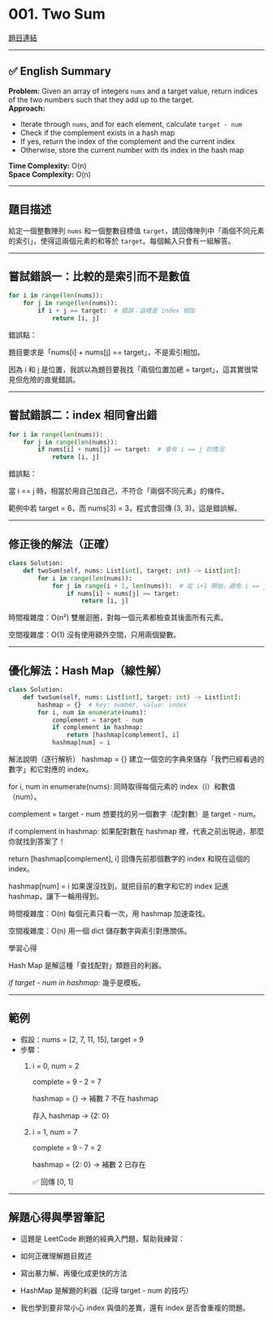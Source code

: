 # 001. Two Sum

[題目連結](https://leetcode.com/problems/two-sum/)

---

## ✅ English Summary

**Problem:** Given an array of integers `nums` and a target value, return indices of the two numbers such that they add up to the target.  
**Approach:**  
- Iterate through `nums`, and for each element, calculate `target - num`
- Check if the complement exists in a hash map
- If yes, return the index of the complement and the current index
- Otherwise, store the current number with its index in the hash map

**Time Complexity:** O(n)  
**Space Complexity:** O(n)

---

## 題目描述

給定一個整數陣列 `nums` 和一個整數目標值 `target`，請回傳陣列中「兩個不同元素的索引」，使得這兩個元素的和等於 `target`。每個輸入只會有一組解答。

---

## 嘗試錯誤一：比較的是索引而不是數值

```python
for i in range(len(nums)):
    for j in range(len(nums)):
        if i + j == target:  # 錯誤：這裡是 index 相加
            return [i, j]
```

錯誤點：

題目要求是「nums[i] + nums[j] == target」，不是索引相加。

因為 i 和 j 是位置，我誤以為題目要我找「兩個位置加總 = target」，這其實很常見但危險的直覺錯誤。

---

## 嘗試錯誤二：index 相同會出錯

```python
for i in range(len(nums)):
    for j in range(len(nums)):
        if nums[i] + nums[j] == target:  # 會有 i == j 的情況
            return [i, j]
```

錯誤點：

當 i == j 時，相當於用自己加自己，不符合「兩個不同元素」的條件。

範例中若 target = 6，而 nums[3] = 3，程式會回傳 (3, 3)，這是錯誤解。

---

## 修正後的解法（正確）

```python
class Solution:
    def twoSum(self, nums: List[int], target: int) -> List[int]:
        for i in range(len(nums)):
            for j in range(i + 1, len(nums)):  # 從 i+1 開始，避免 i == j
                if nums[i] + nums[j] == target:
                    return [i, j]
```
時間複雜度：O(n²)
雙層迴圈，對每一個元素都檢查其後面所有元素。

空間複雜度：O(1)
沒有使用額外空間，只用兩個變數。

---

## 優化解法：Hash Map（線性解）

```python
class Solution:
    def twoSum(self, nums: List[int], target: int) -> List[int]:
        hashmap = {}  # key: number, value: index
        for i, num in enumerate(nums):
            complement = target - num
            if complement in hashmap:
                return [hashmap[complement], i]
            hashmap[num] = i
```

解法說明（逐行解析）
hashmap = {}
建立一個空的字典來儲存「我們已經看過的數字」和它對應的 index。

for i, num in enumerate(nums):
同時取得每個元素的 index（i）和數值（num）。

complement = target - num
想要找的另一個數字（配對數）是 target - num。

if complement in hashmap:
如果配對數在 hashmap 裡，代表之前出現過，那麼你就找到答案了！

return [hashmap[complement], i]
回傳先前那個數字的 index 和現在這個的 index。

hashmap[num] = i
如果還沒找到，就把目前的數字和它的 index 記進 hashmap，讓下一輪用得到。

時間複雜度：O(n)
每個元素只看一次，用 hashmap 加速查找。

空間複雜度：O(n)
用一個 dict 儲存數字與索引對應關係。

學習心得

Hash Map 是解這種「查找配對」類題目的利器。

*if target - num in hashmap:* 幾乎是模板。

---

## 範例
- 假設：nums = [2, 7, 11, 15], target = 9
- 步驟：
    1. i = 0, num = 2

       complete = 9 - 2 = 7

       hashmap = {} → 補數 7 不在 hashmap

       存入 hashmap → {2: 0}

    2. i = 1, num = 7

       complete = 9 - 7 = 2
       
       hashmap = {2: 0} → 補數 2 已存在
       
       ✅ 回傳 [0, 1]

---

## 解題心得與學習筆記

- 這題是 LeetCode 刷題的經典入門題，幫助我練習：

- 如何正確理解題目敘述

- 寫出暴力解、再優化成更快的方法

- HashMap 是解題的利器（記得 target - num 的技巧）

- 我也學到要非常小心 index 與值的差異，還有 index 是否會重複的問題。